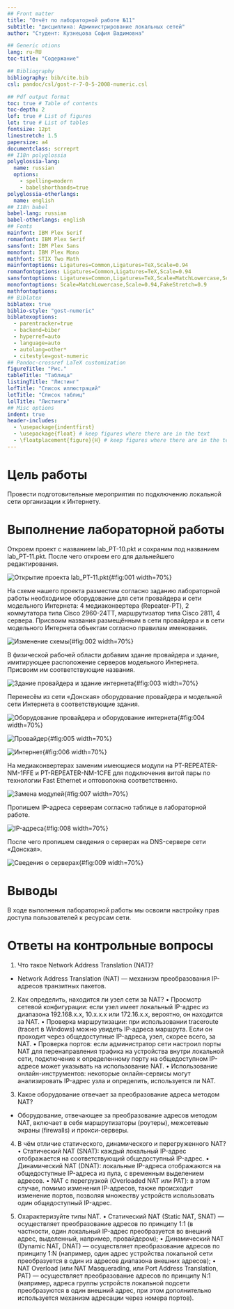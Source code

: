 ```yaml
---
## Front matter
title: "Отчёт по лабораторной работе №11"
subtitle: "дисциплина: Администрирование локальных сетей"
author: "Студент: Кузнецова София Вадимовна"

## Generic otions
lang: ru-RU
toc-title: "Содержание"

## Bibliography
bibliography: bib/cite.bib
csl: pandoc/csl/gost-r-7-0-5-2008-numeric.csl

## Pdf output format
toc: true # Table of contents
toc-depth: 2
lof: true # List of figures
lot: true # List of tables
fontsize: 12pt
linestretch: 1.5
papersize: a4
documentclass: scrreprt
## I18n polyglossia
polyglossia-lang:
  name: russian
  options:
	- spelling=modern
	- babelshorthands=true
polyglossia-otherlangs:
  name: english
## I18n babel
babel-lang: russian
babel-otherlangs: english
## Fonts
mainfont: IBM Plex Serif
romanfont: IBM Plex Serif
sansfont: IBM Plex Sans
monofont: IBM Plex Mono
mathfont: STIX Two Math
mainfontoptions: Ligatures=Common,Ligatures=TeX,Scale=0.94
romanfontoptions: Ligatures=Common,Ligatures=TeX,Scale=0.94
sansfontoptions: Ligatures=Common,Ligatures=TeX,Scale=MatchLowercase,Scale=0.94
monofontoptions: Scale=MatchLowercase,Scale=0.94,FakeStretch=0.9
mathfontoptions:
## Biblatex
biblatex: true
biblio-style: "gost-numeric"
biblatexoptions:
  - parentracker=true
  - backend=biber
  - hyperref=auto
  - language=auto
  - autolang=other*
  - citestyle=gost-numeric
## Pandoc-crossref LaTeX customization
figureTitle: "Рис."
tableTitle: "Таблица"
listingTitle: "Листинг"
lofTitle: "Список иллюстраций"
lotTitle: "Список таблиц"
lolTitle: "Листинги"
## Misc options
indent: true
header-includes:
  - \usepackage{indentfirst}
  - \usepackage{float} # keep figures where there are in the text
  - \floatplacement{figure}{H} # keep figures where there are in the text
---
```


# Цель работы

Провести подготовительные мероприятия по подключению локальной сети организации к Интернету.

# Выполнение лабораторной работы

Откроем проект с названием lab_PT-10.pkt и сохраним под названием lab_PT-11.pkt. После чего откроем его для дальнейшего редактирования.

![Открытие проекта lab_PT-11.pkt](image/1.png){#fig:001 width=70%}

На схеме нашего проекта разместим согласно заданию лабораторной работы необходимое оборудование для сети провайдера и сети модельного Интернета: 4 медиаконвертера (Repeater-PT), 2 коммутатора типа Cisco 2960-24TT, маршрутизатор типа Cisco 2811, 4 сервера. Присвоим названия размещённым в сети провайдера и в сети модельного Интернета объектам согласно правилам именования.

![Изменение схемы](image/2.png){#fig:002 width=70%}

В физической рабочей области добавим здание провайдера и здание, имитирующее расположение серверов модельного Интернета. Присвоим им соответствующие названия.

![Здание провайдера и здание интернета](image/3.png){#fig:003 width=70%}

Перенесём из сети «Донская» оборудование провайдера и модельной сети Интернета в соответствующие здания.

![Оборудование провайдера и оборудование интернета](image/4.png){#fig:004 width=70%}

![Провайдер](image/5.png){#fig:005 width=70%}

![Интернет](image/6.png){#fig:006 width=70%}

На медиаконвертерах заменим имеющиеся модули на PT-REPEATER-NM-1FFE и PT-REPEATER-NM-1CFE для подключения витой пары по технологии Fast Ethernet и оптоволокна соответственно.

![Замена модулей](image/7.png){#fig:007 width=70%}

Пропишем IP-адреса серверам согласно таблице в лабораторной работе.

![IP-адреса](image/8.png){#fig:008 width=70%}

После чего пропишем сведения о серверах на DNS-сервере сети «Донская».

![Сведения о серверах](image/9.png){#fig:009 width=70%}

# Выводы

В ходе выполнения лабораторной работы мы освоили настройку прав доступа пользователей к ресурсам сети.

# Ответы на контрольные вопросы

1. Что такое Network Address Translation (NAT)? 
- Network Address Translation (NAT) — механизм преобразования IP-адресов транзитных пакетов.

2. Как определить, находится ли узел сети за NAT?
• Просмотр сетевой конфигурации: если узел имеет локальный IP-адрес из диапазона 192.168.x.x, 10.x.x.x или
172.16.x.x, вероятно, он находится за NAT.
• Проверка маршрутизации: при использовании traceroute (tracert в Windows) можно увидеть IP-адреса маршрута. Если он проходит через общедоступные IP-адреса, узел, скорее всего, за NAT.
• Проверка портов: если администратор сети настроил порты NAT для перенаправления трафика на устройства внутри локальной сети, подключение к определенному порту на общедоступном IP- адресе может указывать на использование NAT.
• Использование онлайн-инструментов: некоторые онлайн-сервисы могут анализировать IP-адрес узла и определить, используется ли NAT.

3. Какое оборудование отвечает за преобразование адреса методом NAT?
- Оборудование, отвечающее за преобразование адресов методом NAT, включает в себя маршрутизаторы (роутеры), межсетевые экраны (firewalls) и прокси-серверы.

4. В чём отличие статического, динамического и перегруженного NAT?
• Статический NAT (SNAT): каждый локальный IP-адрес отображается на соответствующий общедоступный IP-адрес.
• Динамический NAT (DNAT): локальные IP-адреса отображаются на общедоступные IP-адреса из пула, с временным выделением адресов.
• NAT с перегрузкой (Overloaded NAT или PAT): в этом случае, помимо изменения IP-адресов, также происходит изменение портов, позволяя множеству устройств использовать один общедоступный IP-адрес.

5. Охарактеризуйте типы NAT.
• Cтатический NAT (Static NAT, SNAT) — осуществляет преобразование адресов по принципу 1:1 (в частности, один локальный IP-адрес преобразуется во внешний адрес, выделенный, например, провайдером);
• Динамический NAT (Dynamic NAT, DNAT) — осуществляет преобразование адресов по принципу 1:N (например, один адрес устройства локальной сети преобразуется в один из адресов диапазона внешних адресов);
• NAT Overload (или NAT Masquerading, или Port Address Translation, PAT) — осуществляет преобразование адресов по принципу N:1 (например, адреса группы устройств локальной подсети преобразуются в один внешний адрес, при этом дополнительно используется механизм адресации через номера портов).
